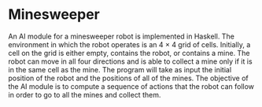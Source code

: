# Minesweeper
An AI module for a minesweeper robot is implemented in Haskell. 
The environment in which the robot operates is an 4 × 4 grid of cells. 
Initially, a cell on the grid is either empty, contains the robot, or contains a mine. 
The robot can move in all four directions and is able to collect a mine only if it is in the same cell as the mine. 
The program will take as input the initial position of the robot and the positions of all of the mines. 
The objective of the AI module is to compute a sequence of actions that the robot can follow in order to go to all the mines and collect them.
